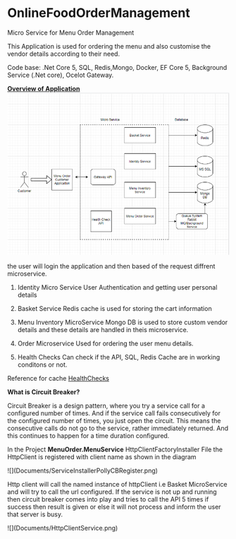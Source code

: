 # OnlineFoodOrderManagement
Micro Service for Menu Order Management

This Application is used for ordering the menu and also customise the vendor details according to their need.

Code base: .Net Core 5, SQL, Redis,Mongo, Docker, EF Core 5, Background Service (.Net core), Ocelot Gateway.

<b><u>Overview of Application</u></b> <br/>
![](Documents/OverviewDiagram.PNG)

the user will login the application and then based of the request diffrent microservice.

1) Identity Micro Service
 User Authentication and getting user personal details
 
2) Basket Service
  Redis cache is used for storing the cart information
  
3) Menu Inventory MicroService
 Mongo DB is used to store custom vendor details and these details are handled in theis microservice.
 
4) Order Microservice
  Used for ordering the user menu details.

5) Health Checks
 Can check if the API, SQL, Redis Cache are in working conditons or not.
 
 Reference for cache <a href="https://github.com/Xabaril/AspNetCore.Diagnostics.HealthChecks">HealthChecks</a>
 
 <p><b>What is Circuit Breaker?</b></p>
<p>Circuit Breaker is a design pattern, where you try a service call for a configured number of times. And if the service call 
fails consecutively for the configured number of times, you just open the circuit. This means the consecutive calls do not go
 to the service, rather immediately returned. And this continues to happen for a time duration configured.</p>
 
 <p>In the Project <b>MenuOrder.MenuService</b> HttpClientFactoryInstaller File the HttpClient is registered with client name as shown in the diagram
 </p>
 ![](Documents/ServiceInstallerPollyCBRegister.png)
 
 <p>Http client will call the named instance of httpClient i.e Basket MicroService and will try to call the url configured. If the 
 service is not up and running then circuit breaker comes into play and tries to call the API 5 times if success then result is 
 given or else it will not process and inform the user that server is busy.</p>
 ![](Documents/HttpClientService.png)
